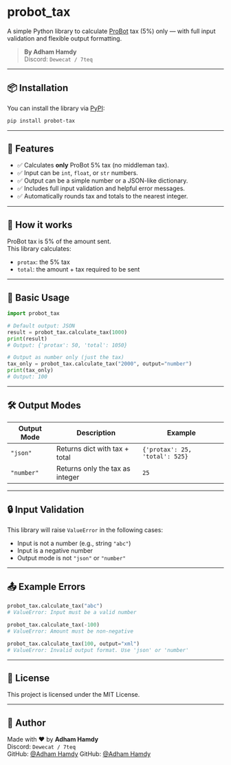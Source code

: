
# probot_tax

A simple Python library to calculate [ProBot](https://probot.io) tax (5%) only — with full input validation and flexible output formatting.

> **By Adham Hamdy**  
> Discord: `Dewecat / 7teq`

---

## 📦 Installation

You can install the library via [PyPI](https://pypi.org/project/probot-tax):

```bash
pip install probot-tax
```

---

## 🚀 Features

- ✅ Calculates **only** ProBot 5% tax (no middleman tax).
- ✅ Input can be `int`, `float`, or `str` numbers.
- ✅ Output can be a simple number or a JSON-like dictionary.
- ✅ Includes full input validation and helpful error messages.
- ✅ Automatically rounds tax and totals to the nearest integer.

---

## 🧠 How it works

ProBot tax is 5% of the amount sent.  
This library calculates:
- `protax`: the 5% tax
- `total`: the amount + tax required to be sent

---

## 🧪 Basic Usage

```python
import probot_tax

# Default output: JSON
result = probot_tax.calculate_tax(1000)
print(result)
# Output: {'protax': 50, 'total': 1050}

# Output as number only (just the tax)
tax_only = probot_tax.calculate_tax("2000", output="number")
print(tax_only)
# Output: 100
```

---

## 🛠 Output Modes

| Output Mode | Description                        | Example                             |
|-------------|------------------------------------|-------------------------------------|
| `"json"`    | Returns dict with tax + total      | `{'protax': 25, 'total': 525}`      |
| `"number"`  | Returns only the tax as integer    | `25`                                |

---

## 🔒 Input Validation

This library will raise `ValueError` in the following cases:
- Input is not a number (e.g., string `"abc"`)
- Input is a negative number
- Output mode is not `"json"` or `"number"`

---

## 📤 Example Errors

```python
probot_tax.calculate_tax("abc")
# ValueError: Input must be a valid number

probot_tax.calculate_tax(-100)
# ValueError: Amount must be non-negative

probot_tax.calculate_tax(100, output="xml")
# ValueError: Invalid output format. Use 'json' or 'number'
```

---

## 📘 License

This project is licensed under the MIT License.

---

## 💬 Author

Made with ❤️ by **Adham Hamdy**  
Discord: `Dewecat / 7teq`  
GitHub: [@Adham Hamdy](https://github.com/AdhamT1)
GitHub: [@Adham Hamdy](https://github.com/AdhamT1)

